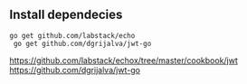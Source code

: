 ## Install dependecies

```
go get github.com/labstack/echo
 go get github.com/dgrijalva/jwt-go
```

https://github.com/labstack/echox/tree/master/cookbook/jwt
https://github.com/dgrijalva/jwt-go



